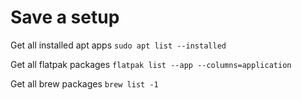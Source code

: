 # Save a setup


Get all installed apt apps `sudo apt list --installed`

Get all flatpak packages `flatpak list --app --columns=application`

Get all brew packages `brew list -1`

